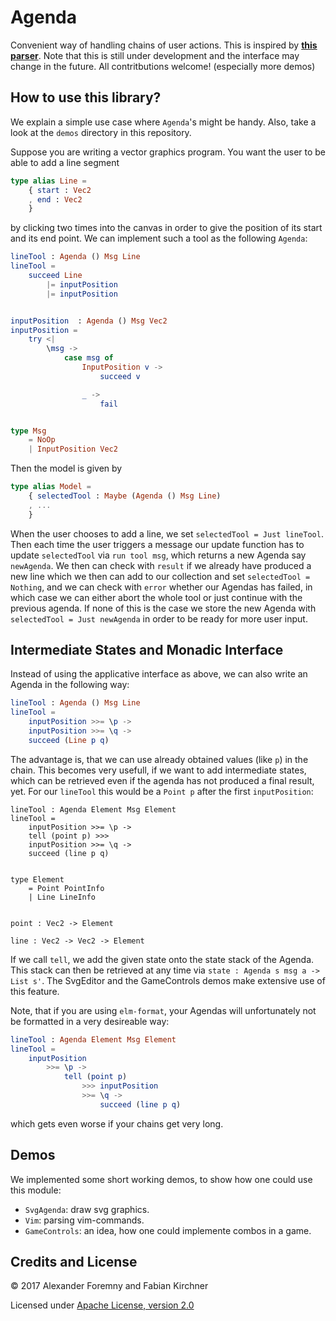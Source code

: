# Agenda

Convenient way of handling chains of user actions.  This is inspired by **[this
parser][parser]**.  Note that this is still under development and the interface
may change in the future.  All contritbutions welcome!  (especially more demos)

[parser]: http://package.elm-lang.org/packages/elm-tools/parser/1.0.2/


## How to use this library?

We explain a simple use case where `Agenda`'s might be handy.  Also, take
a look at the `demos` directory in this repository.

Suppose you are writing a vector graphics program.  You want the user to
be able to add a line segment

```elm
type alias Line =
    { start : Vec2
    , end : Vec2
    }
```

by clicking two times into the canvas in order to give the position of
its start and its end point.  We can implement such a tool as the
following `Agenda`:

```elm
lineTool : Agenda () Msg Line
lineTool =
    succeed Line
        |= inputPosition
        |= inputPosition


inputPosition  : Agenda () Msg Vec2
inputPosition =
    try <|
        \msg ->
            case msg of
                InputPosition v ->
                    succeed v

                _ ->
                    fail


type Msg
    = NoOp
    | InputPosition Vec2
```

Then the model is given by

```elm
type alias Model =
    { selectedTool : Maybe (Agenda () Msg Line)
    , ...
    }
```

When the user chooses to add a line, we set `selectedTool = Just lineTool`.
Then each time the user triggers a message our update function has to update
`selectedTool` via `run tool msg`, which returns a new Agenda say `newAgenda`.
We then can check with `result` if we already have produced a new line which we
then can add to our collection and set `selectedTool = Nothing`, and we can
check with `error` whether our Agendas has failed, in which case we can either
abort the whole tool or just continue with the previous agenda.  If none of
this is the case we store the new Agenda with `selectedTool = Just newAgenda`
in order to be ready for more user input.


## Intermediate States and Monadic Interface

Instead of using the applicative interface as above, we can also write an
Agenda in the following way:

```elm
lineTool : Agenda () Msg Line
lineTool =
    inputPosition >>= \p ->
    inputPosition >>= \q ->
    succeed (Line p q)
```

The advantage is, that we can use already obtained values (like `p`) in the
chain.  This becomes very usefull, if we want to add intermediate states, which
can be retrieved even if the agenda has not produced a final result, yet.  For
our `lineTool` this would be a `Point p` after the first `inputPosition`:

```
lineTool : Agenda Element Msg Element
lineTool =
    inputPosition >>= \p ->
    tell (point p) >>>
    inputPosition >>= \q ->
    succeed (line p q)


type Element
    = Point PointInfo
    | Line LineInfo


point : Vec2 -> Element

line : Vec2 -> Vec2 -> Element
```

If we call `tell`, we add the given state onto the state stack of the Agenda.
This stack can then be retrieved at any time via `state : Agenda s msg a ->
List s'`.  The SvgEditor and the GameControls demos make extensive use of this
feature.

Note, that if you are using `elm-format`, your Agendas will unfortunately not
be formatted in a very desireable way:

```elm
lineTool : Agenda Element Msg Element
lineTool =
    inputPosition
        >>= \p ->
            tell (point p)
                >>> inputPosition
                >>= \q ->
                    succeed (line p q)
```

which gets even worse if your chains get very long.


## Demos

We implemented some short working demos, to show how one could use this module:

* `SvgAgenda`: draw svg graphics.
* `Vim`: parsing vim-commands.
* `GameControls`: an idea, how one could implemente combos in a game.


## Credits and License

&copy; 2017 Alexander Foremny and Fabian Kirchner

Licensed under [Apache License, version 2.0](LICENSE)
